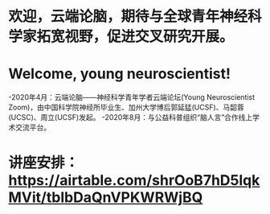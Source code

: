 # 欢迎，云端论脑，期待与全球青年神经科学家拓宽视野，促进交叉研究开展。
# Welcome, young neuroscientist!
-2020年4月：云端论脑——神经科学青年学者云端论坛(Young Neuroscientist Zoom)，由中国科学院神经所毕业生、加州大学博后郭延猛(UCSF)、马韶蓉(UCSC)、周立(UCSF)发起。
-2020年8月：与公益科普组织“脑人言”合作线上学术交流平台。
# 讲座安排：https://airtable.com/shrOoB7hD5lqkMVit/tblbDaQnVPKWRWjBQ
